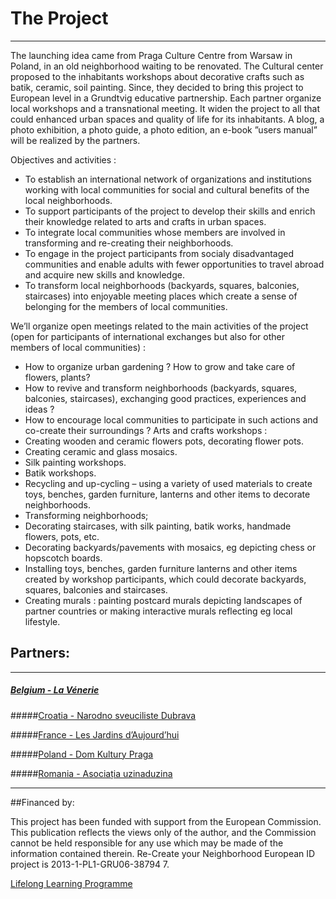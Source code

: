 
# The Project


---


The launching idea came from Praga Culture Centre from Warsaw in Poland, in an old neighborhood waiting to be renovated. The Cultural center proposed to the inhabitants workshops about decorative crafts such as batik, ceramic, soil painting. Since, they decided to bring this project to European level in a Grundtvig educative partnership. Each partner organize local workshops and a transnational meeting. It widen the project to all that could enhanced urban spaces and quality of life for its inhabitants. A blog, a photo exhibition, a photo guide, a photo edition, an e-book ”users manual” will be realized by the partners.

Objectives and activities :

* To establish an international network of organizations and institutions working with local communities for social and cultural benefits of the local neighborhoods.
* To support participants of the project to develop their skills and enrich their knowledge related to arts and crafts in urban spaces.
* To integrate local communities whose members are involved in transforming and re-creating their neighborhoods.
* To engage in the project participants from socialy disadvantaged communities and enable adults with fewer opportunities to travel abroad and acquire new skills and knowledge.
* To transform local neighborhoods (backyards, squares, balconies, staircases) into enjoyable meeting places which create a sense of belonging for the members of local communities.

We’ll organize open meetings related to the main activities of the project (open for participants of international exchanges but also for other members of local communities) :


* How to organize urban gardening ? How to grow and take care of flowers, plants?
* How to revive and transform neighborhoods (backyards, squares, balconies, staircases), exchanging good practices, experiences and ideas ?
* How to encourage local communities to participate in such actions and co-create their surroundings ?
Arts and crafts workshops :
* Creating wooden and ceramic flowers pots, decorating flower pots.
* Creating ceramic and glass mosaics.
* Silk painting workshops.
* Batik workshops.
* Recycling and up-cycling – using a variety of used materials to create toys, benches, garden furniture, lanterns and other items to decorate neighborhoods.
* Transforming neighborhoods;
* Decorating staircases, with silk painting, batik works, handmade flowers, pots, etc.
* Decorating backyards/pavements with mosaics, eg depicting chess or hopscotch boards.
* Installing toys, benches, garden furniture lanterns and other items created by workshop participants, which could decorate backyards, squares, balconies and staircases.
* Creating murals : painting postcard murals depicting landscapes of partner countries or making interactive murals reflecting eg local lifestyle.

## Partners:

---

##### [Belgium - La Vénerie](http://lavenerie.be)

#####[Croatia - Narodno sveuciliste Dubrava](http://www.ns-dubrava.hr)

#####[France - Les Jardins d’Aujourd’hui](http://association-les-jardins-daujourdhui.asso-web.com/)

#####[Poland - Dom Kultury Praga](http://www.dkpraga.pl)

#####[Romania - Asociația uzinaduzina](http://uzinaduzina.org)



---
##Financed by: 

This project has been funded with support from the European Commission. This publication reflects the views only of the author, and the Commission cannot be held responsible for any use which may be made of the information contained therein. Re-Create your Neighborhood European ID project is 2013-1-PL1-GRU06-38794 7.

[Lifelong Learning Programme](http://ec.europa.eu/programmes/erasmus-plus/)